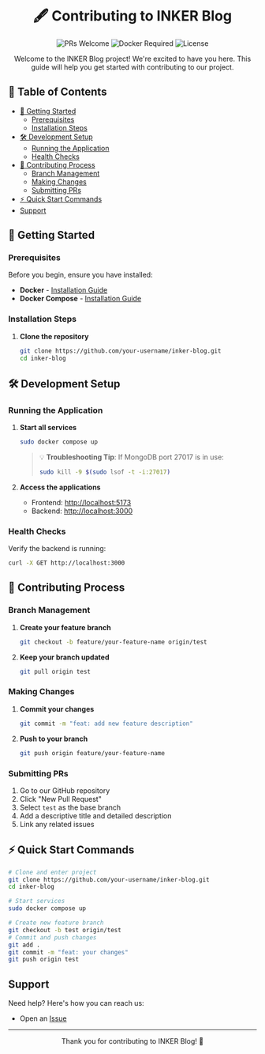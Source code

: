 <div align="center">

# 🖋️ Contributing to INKER Blog

<p align="center">
  <img src="https://img.shields.io/badge/PRs-welcome-brightgreen.svg?style=flat-square" alt="PRs Welcome" />
  <img src="https://img.shields.io/badge/docker-required-blue.svg?style=flat-square" alt="Docker Required" />
  <img src="https://img.shields.io/badge/license-MIT-orange.svg?style=flat-square" alt="License" />
</p>

Welcome to the INKER Blog project! We're excited to have you here. This guide will help you get started with contributing to our project.

</div>

## 📑 Table of Contents

- [🚀 Getting Started](#-getting-started)
  - [Prerequisites](#prerequisites)
  - [Installation Steps](#installation-steps)
- [🛠️ Development Setup](#️-development-setup)
  - [Running the Application](#running-the-application)
  - [Health Checks](#health-checks)
- [📝 Contributing Process](#-contributing-process)
  - [Branch Management](#branch-management)
  - [Making Changes](#making-changes)
  - [Submitting PRs](#submitting-prs)
- [⚡ Quick Start Commands](#-quick-start-commands)
- [Support](#-support)

## 🚀 Getting Started

### Prerequisites

Before you begin, ensure you have installed:

- **Docker** - [Installation Guide](https://docs.docker.com/engine/install)
- **Docker Compose** - [Installation Guide](https://docs.docker.com/compose/install/linux)

### Installation Steps

1. **Clone the repository**
   ```bash
   git clone https://github.com/your-username/inker-blog.git
   cd inker-blog
   ```

## 🛠️ Development Setup

### Running the Application

1. **Start all services**
   ```bash
   sudo docker compose up
   ```

   > 💡 **Troubleshooting Tip**: If MongoDB port 27017 is in use:
   > ```bash
   > sudo kill -9 $(sudo lsof -t -i:27017)
   > ```

2. **Access the applications**
   - Frontend: [http://localhost:5173](http://localhost:5173)
   - Backend: [http://localhost:3000](http://localhost:3000)

### Health Checks

Verify the backend is running:
```bash
curl -X GET http://localhost:3000
```

## 📝 Contributing Process

### Branch Management

1. **Create your feature branch**
   ```bash
   git checkout -b feature/your-feature-name origin/test
   ```

2. **Keep your branch updated**
   ```bash
   git pull origin test
   ```

### Making Changes

1. **Commit your changes**
   ```bash
   git commit -m "feat: add new feature description"
   ```

2. **Push to your branch**
   ```bash
   git push origin feature/your-feature-name
   ```

### Submitting PRs

1. Go to our GitHub repository
2. Click "New Pull Request"
3. Select `test` as the base branch
4. Add a descriptive title and detailed description
5. Link any related issues

## ⚡ Quick Start Commands

```bash
# Clone and enter project
git clone https://github.com/your-username/inker-blog.git
cd inker-blog

# Start services
sudo docker compose up

# Create new feature branch
git checkout -b test origin/test
# Commit and push changes
git add .
git commit -m "feat: your changes"
git push origin test
```

## Support

Need help? Here's how you can reach us:
- Open an [Issue](https://github.com/your-username/inker-blog/issues)

---

<div align="center">

Thank you for contributing to INKER Blog! 🎉

</div>